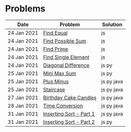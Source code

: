 # Problems

| Date        | Problem                                        | Solution   |
| ----------- | ---------------------------------------------- | ---------- |
| 24 Jan 2021 | [Find Equal](./findEqual)                      | js         |
| 24 Jan 2021 | [Find Possible Sum](./findPossibleSum)         | js         |
| 24 Jan 2021 | [Find Prime](./findPrime)                      | js         |
| 24 Jan 2021 | [Find Single Element](./findSingleElement)     | js         |
| 24 Jan 2021 | [Diagonal Difference](./diagonalDifference)    | js py      |
| 25 Jan 2021 | [Mini Max Sum](./miniMaxSum)                   | js py      |
| 25 Jan 2021 | [Plus Minus](./plusMinus)                      | js py java |
| 25 Jan 2021 | [Staircase](./staircase)                       | js py java |
| 27 Jan 2021 | [Birthday Cake Candles](./birthdayCakeCandles) | js py java |
| 28 Jan 2021 | [Time Conversion](./timeConversion)            | js py java |
| 31 Jan 2021 | [Inserting Sort - Part 1](./insertingSort-1)   | js py java |
| 31 Jan 2021 | [Inserting Sort - Part 2](./insertingSort-2)   | js py      |
